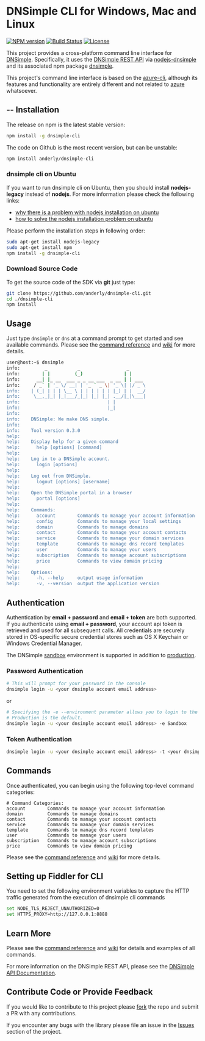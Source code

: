 # DNSimple CLI for Windows, Mac and Linux

[![NPM version](http://img.shields.io/npm/v/dnsimple-cli.svg?style=flat)](https://npmjs.org/package/dnsimple-cli)
[![Build Status](http://img.shields.io/travis/anderly/dnsimple-cli.svg?style=flat)](https://travis-ci.org/anderly/dnsimple-cli)
[![License](http://img.shields.io/badge/license-Apache-red.svg?style=flat)](http://opensource.org/licenses/Apache-2.0)

This project provides a cross-platform command line interface for [DNSimple][0]. Specifically, it uses the [DNSimple REST API][2] via [nodejs-dnsimple](https://github.com/fvdm/nodejs-dnsimple) and its associated npm package [dnsimple](https://www.npmjs.org/package/dnsimple).

This project's command line interface is based on the [azure-cli](https://github.com/Azure/azure-sdk-tools-xplat), although its features and functionality are entirely different and not related to [azure](http://azure.microsoft.com/) whatsoever.

--
Installation
------------

The release on npm is the latest stable version:

```bash
npm install -g dnsimple-cli
```

The code on Github is the most recent version, but can be unstable:

```bash
npm install anderly/dnsimple-cli
```

### dnsimple cli on Ubuntu
If you want to run dnsimple cli on Ubuntu, then you should install **nodejs-legacy** instead of **nodejs**. For more information please check the following links:
- [why there is a problem with nodejs installation on ubuntu](http://stackoverflow.com/questions/14914715/express-js-no-such-file-or-directory/14914716#14914716)
- [how to solve the nodejs installation problem on ubuntu](https://github.com/expressjs/keygrip/issues/7)

Please perform the installation steps in following order:
```bash
sudo apt-get install nodejs-legacy
sudo apt-get install npm
npm install -g dnsimple-cli
```

### Download Source Code

To get the source code of the SDK via **git** just type:

```bash
git clone https://github.com/anderly/dnsimple-cli.git
cd ./dnsimple-cli
npm install
```

Usage
-----

Just type `dnsimple` or `dns` at a command prompt to get started and see available commands. Please see the [command reference][3] and [wiki](wiki) for more details.

```bash
user@host:~$ dnsimple
info:         _           _                 _      
info:        | |         (_)               | |     
info:      __| |_ __  ___ _ _ __ ___  _ __ | | ___ 
info:     / _` | '_ \/ __| | '_ ` _ \| '_ \| |/ _ \
info:    | (_| | | | \__ \ | | | | | | |_) | |  __/
info:     \__,_|_| |_|___/_|_| |_| |_| .__/|_|\___|
info:                                | |           
info:                                |_|           
info:    
info:    DNSimple: We make DNS simple.
info:    
info:    Tool version 0.3.0
help:    
help:    Display help for a given command
help:      help [options] [command]
help:    
help:    Log in to a DNSimple account.
help:      login [options]
help:    
help:    Log out from DNSimple.
help:      logout [options] [username]
help:    
help:    Open the DNSimple portal in a browser
help:      portal [options]
help:    
help:    Commands:
help:      account        Commands to manage your account information
help:      config         Commands to manage your local settings
help:      domain         Commands to manage domains
help:      contact        Commands to manage your account contacts
help:      service        Commands to manage your domain services
help:      template       Commands to manage dns record templates
help:      user           Commands to manage your users
help:      subscription   Commands to manage account subscriptions
help:      price          Commands to view domain pricing
help:    
help:    Options:
help:      -h, --help     output usage information
help:      -v, --version  output the application version
```

Authentication
-----

Authentication by **email + password** and **email + token** are both supported. If you authenticate using **email + password**, your account api token is retrieved and used for all subsequent calls. All credentials are securely stored in OS-specific secure credential stores such as OS X Keychain or Windows Credential Manager.

The DNSimple [sandbox][1] environment is supported in addition to [production][0].

### Password Authentication

```bash
# This will prompt for your password in the console
dnsimple login -u <your dnsimple account email address>
```
or
```bash
# Specifying the -e --environment parameter allows you to login to the Sanbox enivonrment. 
# Production is the default.
dnsimple login -u <your dnsimple account email address> -e Sandbox
```

### Token Authentication

```bash
dnsimple login -u <your dnsimple account email address> -t <your dnsimple account api token>
```

Commands
--------
Once authenticated, you can begin using the following top-level command categories:
```
# Command Categories:
account        Commands to manage your account information
domain         Commands to manage domains
contact        Commands to manage your account contacts
service        Commands to manage your domain services
template       Commands to manage dns record templates
user           Commands to manage your users
subscription   Commands to manage account subscriptions
price          Commands to view domain pricing
```
Please see the [command reference][3] and [wiki](wiki) for more details.

## Setting up Fiddler for CLI

You need to set the following environment variables to capture the HTTP traffic generated from the execution of dnsimple cli commands

```bash
set NODE_TLS_REJECT_UNAUTHORIZED=0
set HTTPS_PROXY=http://127.0.0.1:8888
```

## Learn More
Please see the [command reference][3] and [wiki](wiki) for details and examples of all commands.

For more information on the DNSimple REST API, please see the [DNSimple API Documentation][2].

## Contribute Code or Provide Feedback

If you would like to contribute to this project please [fork](https://github.com/anderly/dnsimple-cli/fork) the repo and submit a PR with any contributions.

If you encounter any bugs with the library please file an issue in the [Issues](https://github.com/anderly/dnsimple-cli/issues) section of the project.

[0]:http://dnsimple.com
[1]:http://sandbox.dnsimple.com
[2]:http://developer.dnsimple.com/
[3]:https://github.com/anderly/dnsimple-cli/blob/master/command-reference.md